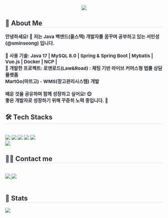 <div align= "center">
    <img src="https://capsule-render.vercel.app/api?type=waving&color=0:249445,100:1c9a9c&height=180&text=Welcome%20to%20my%20GitHub!%20👋&animation=&fontColor=caf2e4&fontSize=40" />
</div>
<div style="text-align: left;"> 
    <h2 style="border-bottom: 1px solid #d8dee4; color: #282d33;"> 📌 About Me </h2>  
    <div style="font-weight: 700; font-size: 15px; text-align: left; color: #282d33;"> 
        안녕하세요! 👋 저는 Java 백엔드(풀스택) 개발자를 꿈꾸며 공부하고 있는 서민성(@sminseong) 입니다.<br><br>
          🔹 <b>사용 기술</b>: Java 17 | MySQL 8.0 | Spring & Spring Boot | Mybatis | Vue.js | Docker | NCP | <br>
          🔹 <b>개발한 프로젝트</b>: 로앤로드(Law&Road) : 채팅 기반 라이브 커머스형 법률 상담 플랫폼<br>
        MartGo(마트고) - WMS(창고관리시스템) 개발 <br><br>
        배운 것을 공유하며 함께 성장하고 싶어요! 😊<br>
        좋은 개발자로 성장하기 위해 꾸준히 노력 중입니다. 💪
    </div> 
</div>
<div style="text-align: left;">
    <h2 style="border-bottom: 1px solid #d8dee4; color: #282d33;"> 🛠️ Tech Stacks </h2> <br> 
    <div style="margin: ; text-align: left;"> 
        <img src="https://img.shields.io/badge/Git-F05032?style=for-the-badge&logo=Git&logoColor=white">
        <img src="https://img.shields.io/badge/Github-181717?style=for-the-badge&logo=Github&logoColor=white">
        <img src="https://img.shields.io/badge/Java-007396?style=for-the-badge&logo=Java&logoColor=white">
        <img src="https://img.shields.io/badge/Linux-FCC624?style=for-the-badge&logo=Linux&logoColor=white">
        <img src="https://img.shields.io/badge/MySQL-4479A1?style=for-the-badge&logo=MySQL&logoColor=white">
        <br/><img src="https://img.shields.io/badge/Notion-000000?style=for-the-badge&logo=Notion&logoColor=white">
    </div>
</div>
<div style="text-align: left;">
    <h2 style="border-bottom: 1px solid #d8dee4; color: #282d33;"> 🧑‍💻 Contact me </h2> <br> 
    <div style="text-align: left;"> 
        <a href="https://www.notion.so/I-C-6-_-1bd2abf01adb80b790cbdfb2af841dbf"> 
            <img src="https://img.shields.io/badge/Notion-000000?style=for-the-badge&logo=Notion&logoColor=white"> 
        </a>
        <a href="mailto:star919m@gmail.com"> 
            <img src="https://img.shields.io/badge/Gmail-EA4335?style=for-the-badge&logo=Gmail&logoColor=white"> 
        </a>
    </div>  <br> 
</div>
<div style="text-align: left;"> 
    <h2 style="border-bottom: 1px solid #d8dee4; color: #282d33;"> 🏅 Stats </h2> 
    <div style="text-align: left;"> 
        <img src="https://github-readme-stats-sigma-five.vercel.app/api?username=sminseong&show_icons=true&theme=radical&cache_seconds=1800" />  
    </div> 
</div>
